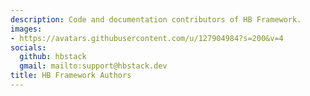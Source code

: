 ```yaml
---
description: Code and documentation contributors of HB Framework.
images:
- https://avatars.githubusercontent.com/u/127904984?s=200&v=4
socials:
  github: hbstack
  gmail: mailto:support@hbstack.dev
title: HB Framework Authors
---
```

